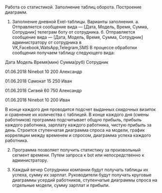 Работа со статистикой. Заполнение таблиц оборота. Построение
диаграмм.
1. Заполнение дневной Exel-таблицы.
Варианты заполнения.
а. Отправляется сообщение вида — [Дата, Модель, Время, Сумма, Сотрудник]
телеграм боту от сотрудника.
б. Отправляется сообщение вида — [Дата, Модель, Время, Сумма, Сотрудник]
администратору от сотрудника в VK,Facebook,WatsApp,Telegram,SMS
В процессе обработки сообщения получаем таблицу следующего вида:

Дата Модель Время(мин) Сумма(руб) Сотрудник

01.06.2018 Ninebot 10 200 Александр

01.06.2018 Самокат 15 250 Иван

01.06.2018 Сигвей 60 750 Александр

01.06.2018 Ninebot 10 200 Иван

В конце каждого дня проводится подсчет выданных скидочных визиток и сравнение
их количества с таблицей.
В конце каждого дня (смены работников) программа подсчитывает общую прибыль,
прибыль каждого работника, зарплату каждого работника, чистую прибыль за день.
Строится ступенчатая диаграмма спроса на модели, график корреляции между
временем и спросом, диаграмма успеха каждого работника.

2. Программа позволяет получить статистику за произвольный сегмент времени. Путем
запроса к bot или непосредственно к администратору.

3. Каждый вечер Сотрудники компании будут получать таблицы их успеха, сумму их зарплат.
Руководители будут получать круговые диаграммы усердий работников, ступенчатые
диаграммы спроса на отдельные модели, сумму зарплат и прибыли.
